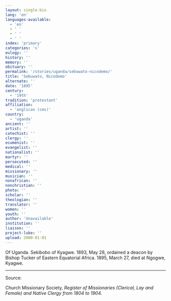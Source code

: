 ```yaml
---
layout: single-bio
lang: 'en'
languages-available:
  - 'en'
  - ' '
  - ' '
  - ' '
index: 'primary'
categories: 's'
eulogy: ''
history: ''
memory: ''
obituary: ''
permalink: '/stories/uganda/sebuwato-nicodemo/'
title: 'Sebuwato, Nicodemo'
alternate: ''
date: '1895'
century:
  - '19th'
tradition: 'protestant'
affiliation:
  - 'anglican (cms)'
country:
  - 'uganda'
ancient: ''
artist: ''
catechist: ''
clergy: ''
ecumenist: ''
evangelist: ''
nationalist: ''
martyr: ''
persecuted: ''
medical: ''
missionary: ''
musician: ''
nonafrican: ''
nonchristian: ''
photo: ''
scholar: ''
theologian: ''
translator: ''
women: ''
youth: ''
author: 'Unavailable'
institution: ''
liaison: ''
project-luke: ''
upload: 2000-01-01
---
```



Of Uganda.  Sekibobo of Kyagwe.  1893, May 28, ordained a deacon by Bishop Tucker of Eastern Equatorial Africa.  1895, March 27, died at Ngogwe, Kyagwe.

---

Source:

Church Missionary Society, *Register of Missionaries (Clerical, Lay and Female) and Native Clergy from 1804 to 1904*.